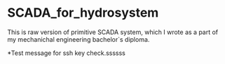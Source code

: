 # SCADA_for_hydrosystem

This is raw version of primitive SCADA system, which I wrote as a part of my mechanichal engineering bachelor`s diploma.

*Test message for ssh key check.ssssss
